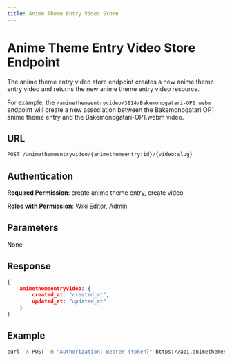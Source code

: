 ```yaml
---
title: Anime Theme Entry Video Store
---
```


# Anime Theme Entry Video Store Endpoint

The anime theme entry video store endpoint creates a new anime theme entry video and returns the new anime theme entry video resource.

For example, the `/animethemeentryvideo/3814/Bakemonogatari-OP1.webm` endpoint will create a new association between the Bakemonogatari OP1 anime theme entry and the Bakemonogatari-OP1.webm video.

## URL

```sh
POST /animethemeentryvideo/{animethemeentry:id}/{video:slug}
```

## Authentication

**Required Permission**: create anime theme entry, create video

**Roles with Permission**: Wiki Editor, Admin

## Parameters

None

## Response

```json
{
    animethemeentryvideo: {
        created_at: "created_at",
        updated_at: "updated_at"
    }
}
```

## Example

```bash
curl -X POST -H "Authorization: Bearer {token}" https://api.animethemes.moe/animethemeentryvideo/3814/Bakemonogatari-OP1.webm
```
